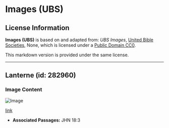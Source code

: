 # Images (UBS)

## License Information

**Images (UBS)** is based on and adapted from: _UBS Images_, [United Bible Societies](https://unitedbiblesocieties.org/), None, which is licensed under a [Public Domain CC0](https://creativecommons.org/public-domain/cc0/).

This markdown version is provided under the same license.



--------------------------------

## Lanterne (id: 282960)

### Image Content

![Image](https://cdn.aquifer.bible/aquifer-content/resources/Media/WEB-0473_lantern.jpg)

[link](https://cdn.aquifer.bible/aquifer-content/resources/Media/WEB-0473_lantern.jpg)

* **Associated Passages:** JHN 18:3


